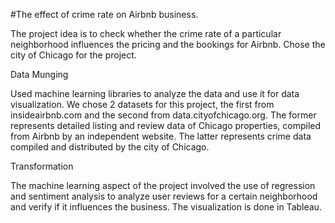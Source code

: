 #The effect of crime rate on Airbnb business.

The project idea is to check whether the crime rate of a particular neighborhood influences the pricing and the bookings for Airbnb. Chose the city of Chicago for the project.

Data Munging

Used machine learning libraries to analyze the data and use it for data visualization. We chose 2 datasets for this project,
the first from insideairbnb.com and the second from data.cityofchicago.org. The former represents detailed listing and review data of Chicago properties, compiled from Airbnb by an independent website. The latter represents crime data compiled and distributed by the city of Chicago. 

Transformation

The machine learning aspect of the project involved the use of regression and sentiment analysis to analyze user reviews for a certain neighborhood and verify if it influences the business. The visualization is done in Tableau.
